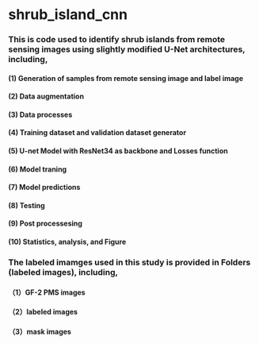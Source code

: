 # shrub_island_cnn
### This is code used to identify shrub islands from remote sensing images using slightly modified U-Net architectures, including,

#### (1) Generation of samples from remote sensing image and label image
#### (2) Data augmentation
#### (3) Data processes
#### (4) Training dataset and validation dataset generator
#### (5) U-net Model with ResNet34 as backbone and Losses function
#### (6) Model traning
#### (7) Model predictions
#### (8) Testing
#### (9) Post processesing
#### (10) Statistics, analysis, and Figure

### The labeled imamges used in this study is provided in Folders (labeled images), including,

#### （1）GF-2 PMS images
#### （2）labeled images
#### （3）mask images
